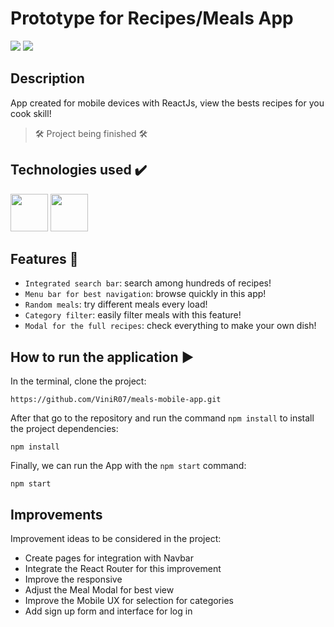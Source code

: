 # Prototype for Recipes/Meals App

<div>
<img src="https://thumbs2.imgbox.com/2d/4b/XANcmzdC_t.png" />
<img src="https://thumbs2.imgbox.com/fb/bd/8rw85V9f_t.png" />
</div>
  
## Description
App created for mobile devices with ReactJs, view the bests recipes for you cook skill!

> 🛠 Project being finished 🛠

## Technologies used :heavy_check_mark:

<div>
<img src="https://cdn.jsdelivr.net/gh/devicons/devicon/icons/javascript/javascript-original.svg" width= "60px"/>
<img src="https://cdn.jsdelivr.net/gh/devicons/devicon/icons/react/react-original.svg" width= "60px"/>
</div>
  
## Features :hammer:

- `Integrated search bar`: search among hundreds of recipes!
- `Menu bar for best navigation`: browse quickly in this app!
- `Random meals`: try different meals every load!
- `Category filter`: easily filter meals with this feature!
- `Modal for the full recipes`: check everything to make your own dish!

## How to run the application :arrow_forward:

In the terminal, clone the project:

```
https://github.com/ViniR07/meals-mobile-app.git
```

After that go to the repository and run the command `npm install` to install the project dependencies:

```
npm install
```
Finally, we can run the App with the `npm start` command:

```
npm start
```

## Improvements 

Improvement ideas to be considered in the project:

- Create pages for integration with Navbar
- Integrate the React Router for this improvement
- Improve the responsive
- Adjust the Meal Modal for best view
- Improve the Mobile UX for selection for categories
- Add sign up form and interface for log in
